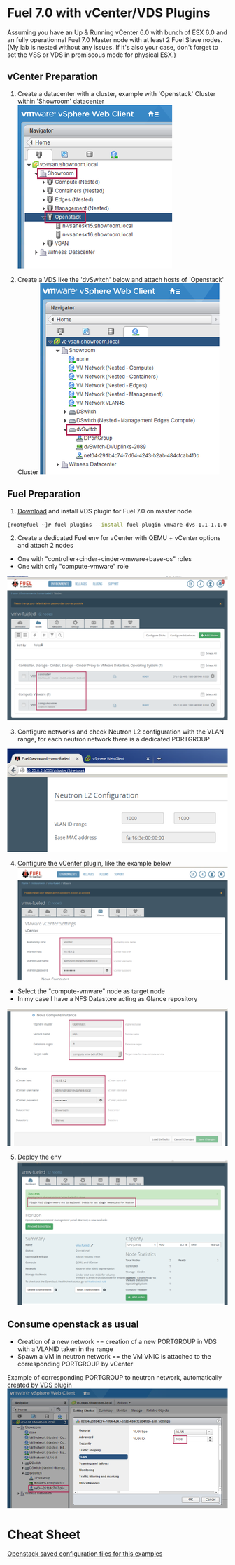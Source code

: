 # Fuel 7.0 with vCenter/VDS Plugins 

Assuming you have an Up & Running vCenter 6.0 with bunch of ESX 6.0 and an fully operationnal Fuel 7.0 Master node with at least 2 Fuel Slave nodes. (My lab is nested without any issues. If it's also your case, don't forget to set the VSS or VDS in promiscous mode for physical ESX.)

## vCenter Preparation

1. Create a datacenter with a cluster, example with 'Openstack' Cluster within 'Showroom' datacenter
![](docs/vcenter-cluster-openstack.png)

2. Create a VDS like the 'dvSwitch' below and attach hosts of 'Openstack' Cluster
![](docs/vcenter-dvswitch.png)

## Fuel Preparation

1. [Download](http://plugins.mirantis.com/repository/f/u/fuel-plugin-vmware-dvs/fuel-plugin-vmware-dvs-1.1-1.1.0-1.noarch.rpm) and install VDS plugin for Fuel 7.0 on master node 
 ```bash
 [root@fuel ~]# fuel plugins --install fuel-plugin-vmware-dvs-1.1-1.1.0-1.noarch.rpm
 ```

2. Create a dedicated Fuel env for vCenter with QEMU + vCenter options and attach 2 nodes
  * One with "controller+cinder+cinder-vmware+base-os" roles
  * One with only "compute-vmware" role
   
 ![](docs/fuel-nodes.png)

3. Configure networks and check Neutron L2 configuration with the VLAN range, for each neutron network there is a dedicated PORTGROUP
   
 ![](docs/fuel-network-settings.png)

4. Configure the vCenter plugin, like the example below
 ![](docs/fuel-vcenter-conf-plugin.png)
  * Select the "compute-vmware" node as target node
  * In my case I have a NFS Datastore acting as Glance repository
   
 ![](docs/fuel-vcenter-conf-plugin-nova-glance.png)

5. Deploy the env
![](docs/fuel-deployment.png)

## Consume openstack as usual
  * Creation of a new network == creation of a new PORTGROUP in VDS with a VLANID taken in the range
  * Spawn a VM in neutron network == the VM VNIC is attached to the corresponding PORTGROUP by vCenter

Example of corresponding PORTGROUP to neutron network, automatically created by VDS plugin
![](docs/vcenter-new-portgroup.png)

# Cheat Sheet
[Openstack saved configuration files for this examples](scripts/vmw-fuel-dvs.tgz)

